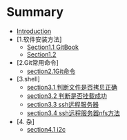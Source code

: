 # Summary

* [Introduction](README.md)
* [1.软件安装方法]
    * [Section1.1 GitBook](chapter1/section1.1.md)
    * [Section1.2](chapter1/section1.2.md)
* [2.Git常用命令]
    * [section2.1Git命令](chapter2/section2.1.md)
* [3.shell]
    * [section3.1 判断文件是否拷贝正确](chapter3/section3.1.md)
    * [section3.2 判断是否挂载成功](chapter3/section3.2.md)
    * [section3.3 ssh远程服务器](chapter3/section3.3.md)
    * [section3.4 ssh远程服务器nfs方法](chapter3/section3.4.md)
* [4. 杂]
    * [section4.1 i2c](chapter4/section4.1md)

